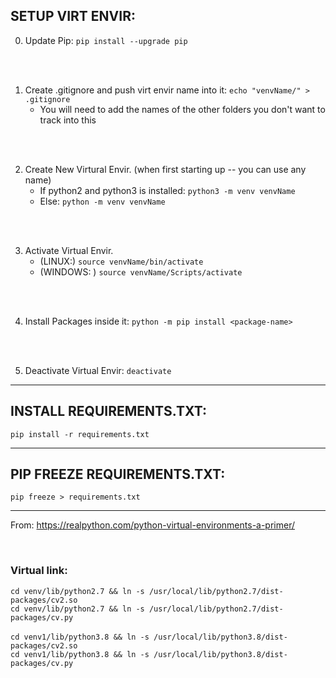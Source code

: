 ## SETUP VIRT ENVIR:

0) Update Pip:
```pip install --upgrade pip```
<br>
<br>

1) Create .gitignore and push virt envir name into it:
```echo "venvName/" > .gitignore```
    - You will need to add the names of the other folders you don't want to track into this 
<br>
<br>

2) Create New Virtural Envir. (when first starting up -- you can use any name) 
    - If python2 and python3 is installed:
        ```python3 -m venv venvName```
    - Else:
        ```python -m venv venvName```
<br>
<br>


3) Activate Virtual Envir. 
    - (LINUX:) ```source venvName/bin/activate```
    - (WINDOWS: ) ```source venvName/Scripts/activate```
<br>
<br>

4) Install Packages inside it:
```python -m pip install <package-name>```
<br>
<br>

5) Deactivate Virtual Envir:
```deactivate```

------------------------------


## INSTALL REQUIREMENTS.TXT:
```pip install -r requirements.txt```


------------------------------


## PIP FREEZE REQUIREMENTS.TXT:
```pip freeze > requirements.txt```


------------------------------
From:
https://realpython.com/python-virtual-environments-a-primer/

<br>

### Virtual link:
```cd venv/lib/python2.7 && ln -s /usr/local/lib/python2.7/dist-packages/cv2.so``` <br>
```cd venv/lib/python2.7 && ln -s /usr/local/lib/python2.7/dist-packages/cv.py``` <br>
<br>
```cd venv1/lib/python3.8 && ln -s /usr/local/lib/python3.8/dist-packages/cv2.so``` <br>
```cd venv1/lib/python3.8 && ln -s /usr/local/lib/python3.8/dist-packages/cv.py``` <br>